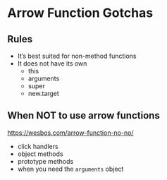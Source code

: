 # Arrow Function Gotchas

## Rules

- It’s best suited for non-method functions
- It does not have its own 
  - this
  - arguments
  - super
  - new.target

## When NOT to use arrow functions

https://wesbos.com/arrow-function-no-no/

- click handlers
- object methods
- prototype methods
- when you need the `arguments` object
